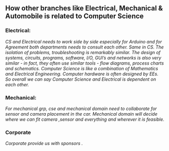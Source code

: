 ## How other branches like Electrical, Mechanical & Automobile is related to Computer Science
### Electrical:
*CS and Electrical needs to work side by side especially for Arduino and for Agreement both departments needs to consult each other. Same in CS. The isolation of problems, troubleshooting is remarkably similar. The design of systems, circuits, programs, software, I/O, GUI’s and networks is also very similar - in fact, they often use similar tools - flow diagrams, process charts and schematics. Computer Science is like a combination of Mathematics and Electrical Engineering. Computer hardware is often designed by EEs. So overall we can say Computer Science and Electrical is dependent on each other.*

### Mechanical:
*For mechanical grp, cse and mechanical domain need to collaborate for sensor and camera placement in the car.  Mechanical domain will decide where we can fit camera ,sensor and everything and wherever it is feasible.*
### Corporate
*Corporate provide us with sponsors .*
